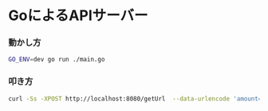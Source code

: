 # GoによるAPIサーバー

### 動かし方

```bash
GO_ENV=dev go run ./main.go
```

### 叩き方

```bash
curl -Ss -XPOST http://localhost:8080/getUrl  --data-urlencode 'amount=300'
```